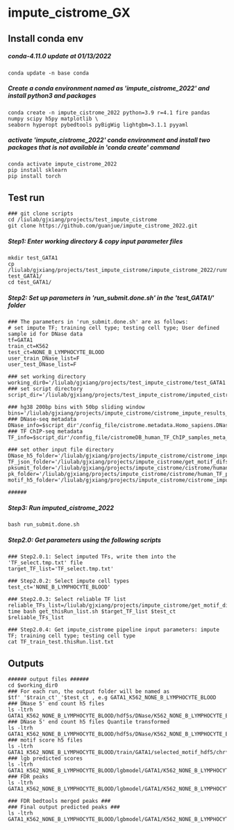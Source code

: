 # impute_cistrome_GX

## Install conda env
##### conda-4.11.0 update at 01/13/2022
```
conda update -n base conda
```

##### Create a conda environment named as 'impute_cistrome_2022' and install python3 and packages
```
conda create -n impute_cistrome_2022 python=3.9 r=4.1 fire pandas numpy scipy h5py matplotlib \
seaborn hyperopt pybedtools pyBigWig lightgbm=3.1.1 pyyaml
```

##### activate 'impute_cistrome_2022' conda environment and install two packages that is not available in 'conda create' command
```
conda activate impute_cistrome_2022
pip install sklearn
pip install torch
```


## Test run
```
### git clone scripts
cd /liulab/gjxiang/projects/test_impute_cistrome
git clone https://github.com/guanjue/impute_cistrome_2022.git
```

##### Step1: Enter working directory & copy input parameter files
```
mkdir test_GATA1
cp /liulab/gjxiang/projects/test_impute_cistrome/impute_cistrome_2022/runme/* test_GATA1/
cd test_GATA1/
```

##### Step2: Set up parameters in 'run_submit.done.sh' in the 'test_GATA1/' folder ###
```
### The parameters in 'run_submit.done.sh' are as follows:
# set impute TF; training cell type; testing cell type; User defined sample id for DNase data
tf=GATA1
train_ct=K562
test_ct=NONE_B_LYMPHOCYTE_BLOOD
user_train_DNase_list=F
user_test_DNase_list=F

### set working directory
working_dir0='/liulab/gjxiang/projects/test_impute_cistrome/test_GATA1'
### set script directory
script_dir='/liulab/gjxiang/projects/test_impute_cistrome/imputed_cistrome_2022'

### hg38 200bp bins with 50bp sliding window
bins='/liulab/gjxiang/projects/impute_cistrome/cistrome_impute_results_human/hg38.200_50slide.bins.bed'
### DNase-seq metadata
DNase_info=$script_dir'/config_file/cistrome.metadata.Homo_sapiens.DNase.withheader.txt'
### TF ChIP-seq metadata
TF_info=$script_dir'/config_file/cistromeDB_human_TF_ChIP_samples_meta_info_peaks_2000_motifs_enrichment_FRiP_0.01_UDHS_0.7.xls'

### set other input file directory
DNase_h5_folder='/liulab/gjxiang/projects/impute_cistrome/cistrome_impute_results_human/hdf5s/DNase'
TF_json_folder='/liulab/gjxiang/projects/impute_cistrome/get_motif_difscore/TFs'
pksumit_folder='/liulab/gjxiang/projects/impute_cistrome/cistrome/human_TF_summits/'
pk_folder='/liulab/gjxiang/projects/impute_cistrome/cistrome/human_TF_peaks/'
motif_h5_folder='/liulab/gjxiang/projects/impute_cistrome/cistrome_impute_results_human/hdf5s/motif'

######
```

##### Step3: Run imputed_cistrome_2022
```
bash run_submit.done.sh
```

##### Step2.0: Get parameters using the following scripts
```
### Step2.0.1: Select imputed TFs, write them into the 'TF_select.tmp.txt' file
target_TF_list='TF_select.tmp.txt'

### Step2.0.2: Select impute cell types
test_ct='NONE_B_LYMPHOCYTE_BLOOD'

### Step2.0.3: Select reliable TF list
reliable_TFs_list=/liulab/gjxiang/projects/impute_cistrome/get_motif_difscore/reliable_TFs.txt
time bash get_thisRun_list.sh $target_TF_list $test_ct $reliable_TFs_list

### Step2.0.4: Get impute_cistrome pipeline input parameters: impute TF; training cell type; testing cell type
cat TF_train_test.thisRun.list.txt

```

## Outputs
```
###### output files ######
cd $working_dir0
### For each run, the output folder will be named as $tf'_'$train_ct'_'$test_ct , e.g GATA1_K562_NONE_B_LYMPHOCYTE_BLOOD
### DNase 5' end count h5 files
ls -ltrh GATA1_K562_NONE_B_LYMPHOCYTE_BLOOD/hdf5s/DNase/K562_NONE_B_LYMPHOCYTE_BLOOD/DNASE_bam_5_mer_variable_bp_all_samples_lightGBM_chr*_all_cell_types.h5
### DNase 5' end count h5 files Quantile transformed
ls -ltrh GATA1_K562_NONE_B_LYMPHOCYTE_BLOOD/hdf5s/DNase/K562_NONE_B_LYMPHOCYTE_BLOOD/DNASE_bam_5_mer_variable_bp_all_samples_lightGBM_chr*_all_cell_types.QT.ave.h5
### motif score h5 files
ls -ltrh GATA1_K562_NONE_B_LYMPHOCYTE_BLOOD/train/GATA1/selected_motif_hdf5/chr*_motif_features_lightGBM.h5
### lgb predicted scores
ls -ltrh GATA1_K562_NONE_B_LYMPHOCYTE_BLOOD/lgbmodel/GATA1/K562_NONE_B_LYMPHOCYTE_BLOOD/predict.GATA1.bed
### FDR peaks
ls -ltrh GATA1_K562_NONE_B_LYMPHOCYTE_BLOOD/lgbmodel/GATA1/K562_NONE_B_LYMPHOCYTE_BLOOD/predict.GATA1.fdr.bed

### FDR bedtools merged peaks ###
### Final output predicted peaks ###
ls -ltrh GATA1_K562_NONE_B_LYMPHOCYTE_BLOOD/lgbmodel/GATA1/K562_NONE_B_LYMPHOCYTE_BLOOD/predict.GATA1.fdr.topPK.done.bed

```




